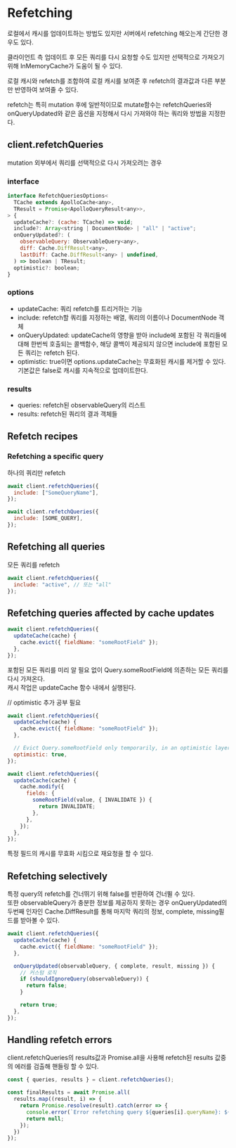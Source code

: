 # Refetching

로컬에서 캐시를 업데이트하는 방법도 있지만 서버에서 refetching 해오는게 간단한 경우도 있다.<br/>

클라이언트 측 업데이트 후 모든 쿼리를 다시 요청할 수도 있지만 선택적으로 가져오기 위해 InMemoryCache가 도움이 될 수 있다.<br/>

로컬 캐시와 refetch를 조합하여 로컬 캐시를 보여준 후 refetch의 결과값과 다른 부분만 반영하여 보여줄 수 있다.<br/>

refetch는 특히 mutation 후에 일반적이므로 mutate함수는 refetchQueries와 onQueryUpdated와 같은 옵션을 지정해서 다시 가져와야 하는 쿼리와 방법을 지정한다.<br/>

## client.refetchQueries
mutation 외부에서 쿼리를 선택적으로 다시 가져오려는 경우

### interface

```js
interface RefetchQueriesOptions<
  TCache extends ApolloCache<any>,
  TResult = Promise<ApolloQueryResult<any>>,
> {
  updateCache?: (cache: TCache) => void;
  include?: Array<string | DocumentNode> | "all" | "active";
  onQueryUpdated?: (
    observableQuery: ObservableQuery<any>,
    diff: Cache.DiffResult<any>,
    lastDiff: Cache.DiffResult<any> | undefined,
  ) => boolean | TResult;
  optimistic?: boolean;
}
```

### options

- updateCache: 쿼리 refetch를 트리거하는 기능
- include: refetch할 쿼리를 지정하는 배열, 쿼리의 이름이나 DocumentNode 객체
- onQueryUpdated: updateCache의 영향을 받아 include에 포함된 각 쿼리들에 대해 한번씩 호출되는 콜백함수, 해당 콜백이 제공되지 않으면 include에 포함된 모든 쿼리는 refetch 된다.
- optimistic: true이면 options.updateCache는 무효화된 캐시를 제거할 수 있다. 기본값은 false로 캐시를 지속적으로 업데이트한다.


### results

- queries: refetch된 observableQuery의 리스트
- results: refetch된 쿼리의 결과 객체들

## Refetch recipes

### Refetching a specific query
하나의 쿼리만 refetch

```js
await client.refetchQueries({
  include: ["SomeQueryName"],
});

await client.refetchQueries({
  include: [SOME_QUERY],
});
```

## Refetching all queries
모든 쿼리를 refetch

```js
await client.refetchQueries({
  include: "active", // 또는 "all"
});
```

## Refetching queries affected by cache updates

```js
await client.refetchQueries({
  updateCache(cache) {
    cache.evict({ fieldName: "someRootField" });
  },
});
```

포함된 모든 쿼리를 미리 알 필요 없이 Query.someRootField에 의존하는 모든 쿼리를 다시 가져온다.<br/>
캐시 작업은 updateCache 함수 내에서 실행된다.
<br/>

// optimistic 추가 공부 필요

```js
await client.refetchQueries({
  updateCache(cache) {
    cache.evict({ fieldName: "someRootField" });
  },

  // Evict Query.someRootField only temporarily, in an optimistic layer.
  optimistic: true,
});
```

```js
await client.refetchQueries({
  updateCache(cache) {
    cache.modify({
      fields: {
        someRootField(value, { INVALIDATE }) {
          return INVALIDATE;
        },
      },
    });
  },
});
```
특정 필드의 캐시를 무효화 시킴으로 재요청을 할 수 있다.<br/>

## Refetching selectively

특정 query의 refetch를 건너뛰기 위해 false를 반환하여 건너뛸 수 있다.
<br/>
또한 observableQuery가 충분한 정보를 제공하지 못하는 경우 onQueryUpdated의 두번째 인자인 Cache.DiffResult를 통해 마지막 쿼리의 정보, complete, missing필드를 받아볼 수 있다.

```js
await client.refetchQueries({
  updateCache(cache) {
    cache.evict({ fieldName: "someRootField" });
  },

  onQueryUpdated(observableQuery, { complete, result, missing }) {
    // 커스텀 로직
    if (shouldIgnoreQuery(observableQuery)) {
      return false;
    }

    return true;
  },
});
```


## Handling refetch errors

client.refetchQueries의 results값과 Promise.all을 사용해 refetch된 results 값중의 에러를 검출해 핸들링 할 수 있다.
```js
const { queries, results } = client.refetchQueries();

const finalResults = await Promise.all(
  results.map((result, i) => {
    return Promise.resolve(result).catch(error => {
      console.error(`Error refetching query ${queries[i].queryName}: ${error}`);
      return null;
    });
  })
});
```